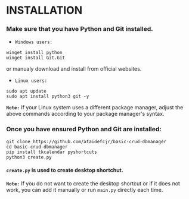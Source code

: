 # ****INSTALLATION****
### Make sure that you have Python and Git installed.
* `Windows users:` 
```
winget install python
winget install Git.Git
```
or manualy download and install from official websites.
* `Linux users:` 
```
sudo apt update
sudo apt install python3 git -y
```
**`Note:`** If your Linux system uses a different package manager, adjust the above commands according to your package manager's syntax.

### Once you have ensured Python and Git are installed:
```
git clone https://github.com/ataidefcjr/basic-crud-dbmanager
cd basic-crud-dbmanager
pip install tkcalendar pyshortcuts
python3 create.py
```
#### `create.py` is used to create desktop shortchut.
**`Note:`** If you do not want to create the desktop shortcut or if it does not work, you can add it manually or run `main.py` directly each time.
